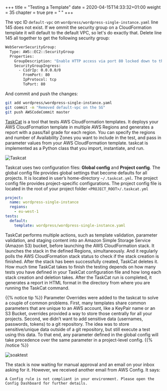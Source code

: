 +++
title = "Testing a Template"
date = 2020-04-15T14:33:32+01:00
weight = 35
chapter = true
pre = "<b> </b>"
+++

The vpc ID `default-vpc` on `wordpress/wordpress-single-instance.yaml` line 145 does not exist. If we ommit the security group on a CloudFormation template it will default to the default VPC, so let's do exactly that. Delete line 145 all together to get the following security group:

```bash
WebServerSecurityGroup:
  Type: AWS::EC2::SecurityGroup
  Properties:
    GroupDescription: "Enable HTTP access via port 80 locked down to the load balancer + SSH access"
    SecurityGroupIngress:
      - CidrIp: 0.0.0.0/0
        FromPort: 80
        IpProtocol: tcp
        ToPort: 80
```

And commit and push the changes:

```bash
git add wordpress/wordpress-single-instance.yaml
git commit -m "Removed default-vpc on the SG"  
git push AWSCodeCommit master
```

[TaskCat](https://github.com/aws-quickstart/taskcat) is a tool that tests AWS CloudFormation templates. It deploys your AWS CloudFormation template in multiple AWS Regions and generates a report with a pass/fail grade for each region. You can specify the regions and number of Availability Zones you want to include in the test, and pass in parameter values from your AWS CloudFormation template. taskcat is implemented as a Python class that you import, instantiate, and run.

![Taskcat](https://raw.githubusercontent.com/aws-quickstart/taskcat/master/assets/docs/images/logo.png)

Taskcat uses two configuration files: **Global config** and **Project config**. The global config file provides global settings that become defaults for all projects. It is located in user’s home-directory `~/.taskcat.yml`. The project config file provides project-specific configurations. The project config file is located in the root of your project folder `<PROJECT_ROOT>/.taskcat.yml`

```yaml
project:
  name: wordpress-single-instance
  regions:
    - eu-west-1
tests:
  default:
    template: wordpress/wordpress-single-instance.yaml
```

TaskCat performs multiple actions, such as template validation, parameter validation, and staging content into an Amazon Simple Storage Service (Amazon S3) bucket, before launching the AWS CloudFormation stack. It launches the stack in the defined Regions, simultaneously. And it regularly polls the AWS CloudFormation stack status to check if the stack creation is finished. After the stack has been successfully created, TaskCat deletes it. How much time TaskCat takes to finish the testing depends on how many tests you have defined in your TaskCat configuration file and how long each stack creation and deletion takes. After the TaskCat run is completed, it generates a report in HTML format in the directory from where you are running the TaskCat command. 

{{% notice tip %}}
Parameter Overrides were added to the taskcat to solve a couple of common problems. First, many templates share common parameters that are unique to an AWS account, like a KeyPair name or an S3 Bucket, overrides provided a way to store those centrally for all your projects. Second, we didn’t want to add sensitive data (usernames, passwords, tokens) to a git repository. The idea was to store sensitive/unique data outside of a git repository, but still execute a test using this data. To that end, any parameter defined in the global config will take precedence over the same parameter in a project-level config.
{{% /notice %}}

![soaktest](/images/soaktest.png)

The stack is now waiting for manual approval and an email on your inbox asking for it. However, we received another email from AWS Config. It says:

```none
A Config rule is not compliant in your environment. Please open the Config Dashboard for further details.
```